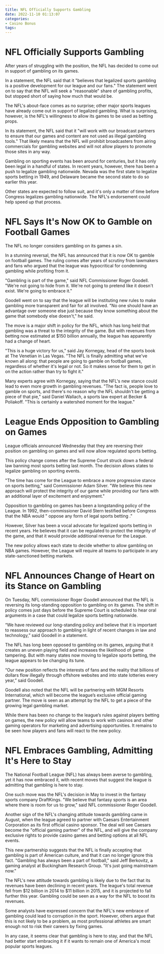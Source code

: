```yaml
---
title: NFL Officially Supports Gambling
date: 2022-11-10 01:13:07
categories:
- Casino Bonus
tags:
---
```



#  NFL Officially Supports Gambling

After years of struggling with the position, the NFL has decided to come out in support of gambling on its games.

In a statement, the NFL said that it "believes that legalized sports gambling is a positive development for our league and our fans." The statement went on to say that the NFL will seek a "reasonable" share of gambling profits, but stopped short of saying how much that would be.

The NFL's about-face comes as no surprise; other major sports leagues have already come out in support of legalized gambling. What is surprising, however, is the NFL's willingness to allow its games to be used as betting props.

In its statement, the NFL said that it "will work with our broadcast partners to ensure that our games and content are not used as illegal gambling tools." That likely means that the NFL will prohibit broadcasters from airing commercials for gambling websites and will not allow players to promote those sites in any way.

Gambling on sporting events has been around for centuries, but it has only been legal in a handful of states. In recent years, however, there has been a push to legalize gambling nationwide. Nevada was the first state to legalize sports betting in 1949, and Delaware became the second state to do so earlier this year.

Other states are expected to follow suit, and it's only a matter of time before Congress legalizes gambling nationwide. The NFL's endorsement could help speed up that process.

#  NFL Says It's Now OK to Gamble on Football Games

The NFL no longer considers gambling on its games a sin.

In a stunning reversal, the NFL has announced that it is now OK to gamble on football games. The ruling comes after years of scrutiny from lawmakers and fans who argued that the league was hypocritical for condemning gambling while profiting from it.

"Gambling is part of the game," said NFL Commissioner Roger Goodell. "We're not going to hide from it. We're not going to pretend like it doesn't exist. We're going to embrace it."

Goodell went on to say that the league will be instituting new rules to make gambling more transparent and fair for all involved. "No one should have an advantage over someone else just because they know something about the game that somebody else doesn't," he said.

The move is a major shift in policy for the NFL, which has long held that gambling was a threat to the integrity of the game. But with revenues from betting now estimated at $150 billion annually, the league has apparently had a change of heart.

"This is a huge victory for us," said Jay Kornegay, head of the sports book at The Venetian in Las Vegas. "The NFL is finally admitting what we've known all along: that people are going to gamble on football games, regardless of whether it's legal or not. So it makes sense for them to get in on the action rather than try to fight it."

Many experts agree with Kornegay, saying that the NFL's new stance could lead to even more growth in gambling revenues. "The fact is, people love to gamble on sports, and there's no reason why the NFL shouldn't be getting a piece of that pie," said Daniel Wallach, a sports law expert at Becker & Poliakoff. "This is certainly a watershed moment for the league."

#  League Ends Opposition to Gambling on Games

League officials announced Wednesday that they are reversing their position on gambling on games and will now allow regulated sports betting.

This policy change comes after the Supreme Court struck down a federal law banning most sports betting last month. The decision allows states to legalize gambling on sporting events.

"The time has come for the League to embrace a more progressive stance on sports betting," said Commissioner Adam Silver. "We believe this new approach will protect the integrity of our game while providing our fans with an additional layer of excitement and enjoyment."

Opposition to gambling on games has been a longstanding policy of the League. In 1992, then-commissioner David Stern testified before Congress that the NBA would " oppose any form of legal sports betting ."

However, Silver has been a vocal advocate for legalized sports betting in recent years. He believes that it can be regulated to protect the integrity of the game, and that it would provide additional revenue for the League.

The new policy allows each state to decide whether to allow gambling on NBA games. However, the League will require all teams to participate in any state-sanctioned betting markets.

#  NFL Announces Change of Heart on its Stance on Gambling

On Tuesday, NFL commissioner Roger Goodell announced that the NFL is reversing its long-standing opposition to gambling on its games. The shift in policy comes just days before the Supreme Court is scheduled to hear oral arguments in a case that could legalize sports betting nationwide.

“We have reviewed our long-standing policy and believe that it is important to reassess our approach to gambling in light of recent changes in law and technology,” said Goodell in a statement.

The NFL has long been opposed to gambling on its games, arguing that it creates an uneven playing field and increases the likelihood of game tampering. But with many states now moving to legalize sports betting, the league appears to be changing its tune.

“Our new position reflects the interests of fans and the reality that billions of dollars flow illegally through offshore websites and into state lotteries every year,” said Goodell.

Goodell also noted that the NFL will be partnering with MGM Resorts International, which will become the league’s exclusive official gaming partner. The move is seen as an attempt by the NFL to get a piece of the growing legal gambling market.

While there has been no change to the league’s rules against players betting on games, the new policy will allow teams to work with casinos and other gaming operators for marketing and advertising opportunities. It remains to be seen how players and fans will react to the new policy.

#  NFL Embraces Gambling, Admitting It's Here to Stay

The National Football League (NFL) has always been averse to gambling, yet it has now embraced it, with recent moves that suggest the league is admitting that gambling is here to stay.

One such move was the NFL's decision in May to invest in the fantasy sports company DraftKings. "We believe that fantasy sports is an area where there is room for us to grow," said NFL commissioner Roger Goodell.

Another sign of the NFL's changing attitude towards gambling came in August, when the league agreed to partner with Caesars Entertainment Corporation as its first official casino sponsor. The deal will see Caesars become the "official gaming partner" of the NFL, and will give the company exclusive rights to provide casino games and betting options at all NFL events.

This new partnership suggests that the NFL is finally accepting that gambling is part of American culture, and that it can no longer ignore this fact. "Gambling has always been a part of football," said Jeff Berkovitz, a gaming analyst at Buckingham Research Group. "It's just going mainstream now."

The NFL's new attitude towards gambling is likely due to the fact that its revenues have been declining in recent years. The league's total revenue fell from $12 billion in 2014 to $11 billion in 2015, and it is projected to fall further this year. Gambling could be seen as a way for the NFL to boost its revenues.

Some analysts have expressed concern that the NFL's new embrace of gambling could lead to corruption in the sport. However, others argue that this is not likely to be a problem, as most professional athletes are smart enough not to risk their careers by fixing games.

In any case, it seems clear that gambling is here to stay, and that the NFL had better start embracing it if it wants to remain one of America's most popular sports leagues.